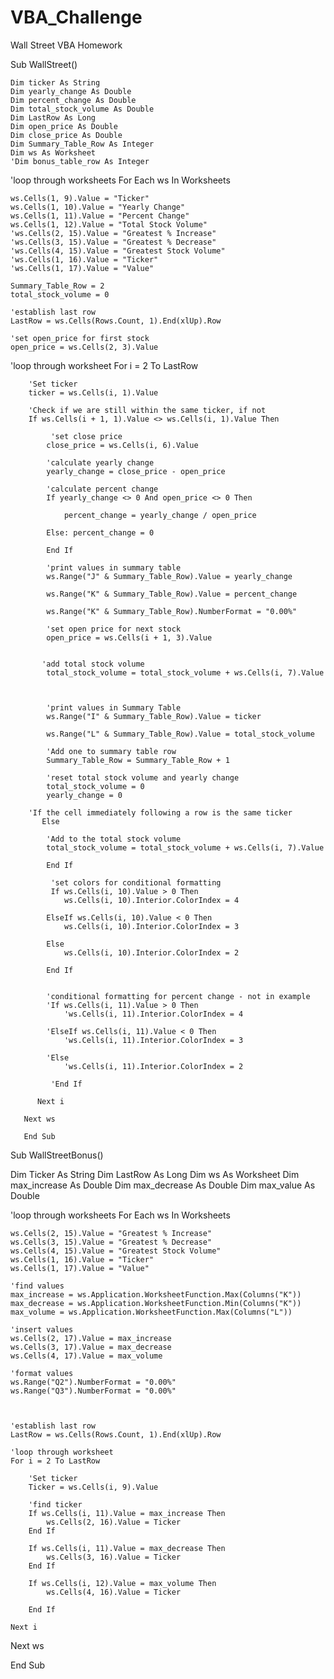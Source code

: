 # VBA_Challenge
Wall Street VBA Homework

Sub WallStreet()

    Dim ticker As String
    Dim yearly_change As Double
    Dim percent_change As Double
    Dim total_stock_volume As Double
    Dim LastRow As Long
    Dim open_price As Double
    Dim close_price As Double
    Dim Summary_Table_Row As Integer
    Dim ws As Worksheet
    'Dim bonus_table_row As Integer
    
    
   
'loop through worksheets
For Each ws In Worksheets

    ws.Cells(1, 9).Value = "Ticker"
    ws.Cells(1, 10).Value = "Yearly Change"
    ws.Cells(1, 11).Value = "Percent Change"
    ws.Cells(1, 12).Value = "Total Stock Volume"
    'ws.Cells(2, 15).Value = "Greatest % Increase"
    'ws.Cells(3, 15).Value = "Greatest % Decrease"
    'ws.Cells(4, 15).Value = "Greatest Stock Volume"
    'ws.Cells(1, 16).Value = "Ticker"
    'ws.Cells(1, 17).Value = "Value"
    
    Summary_Table_Row = 2
    total_stock_volume = 0
    
    'establish last row
    LastRow = ws.Cells(Rows.Count, 1).End(xlUp).Row
     
    'set open_price for first stock
    open_price = ws.Cells(2, 3).Value
    
  
  'loop through worksheet
    For i = 2 To LastRow
        
        'Set ticker
        ticker = ws.Cells(i, 1).Value
              
        'Check if we are still within the same ticker, if not
        If ws.Cells(i + 1, 1).Value <> ws.Cells(i, 1).Value Then
                
             'set close price
            close_price = ws.Cells(i, 6).Value
            
            'calculate yearly change
            yearly_change = close_price - open_price
            
            'calculate percent change
            If yearly_change <> 0 And open_price <> 0 Then
    
                percent_change = yearly_change / open_price
            
            Else: percent_change = 0
            
            End If
            
            'print values in summary table
            ws.Range("J" & Summary_Table_Row).Value = yearly_change
            
            ws.Range("K" & Summary_Table_Row).Value = percent_change
                
            ws.Range("K" & Summary_Table_Row).NumberFormat = "0.00%"
            
            'set open price for next stock
            open_price = ws.Cells(i + 1, 3).Value
            
            
           'add total stock volume
            total_stock_volume = total_stock_volume + ws.Cells(i, 7).Value
            
            
            
            'print values in Summary Table
            ws.Range("I" & Summary_Table_Row).Value = ticker
            
            ws.Range("L" & Summary_Table_Row).Value = total_stock_volume
            
            'Add one to summary table row
            Summary_Table_Row = Summary_Table_Row + 1
            
            'reset total stock volume and yearly change
            total_stock_volume = 0
            yearly_change = 0
            
        'If the cell immediately following a row is the same ticker
           Else
           
            'Add to the total stock volume
            total_stock_volume = total_stock_volume + ws.Cells(i, 7).Value
            
            End If
            
             'set colors for conditional formatting
             If ws.Cells(i, 10).Value > 0 Then
                ws.Cells(i, 10).Interior.ColorIndex = 4
                
            ElseIf ws.Cells(i, 10).Value < 0 Then
                ws.Cells(i, 10).Interior.ColorIndex = 3
                
            Else
                ws.Cells(i, 10).Interior.ColorIndex = 2
                
            End If
            
            
            'conditional formatting for percent change - not in example
            'If ws.Cells(i, 11).Value > 0 Then
                'ws.Cells(i, 11).Interior.ColorIndex = 4
                
            'ElseIf ws.Cells(i, 11).Value < 0 Then
                'ws.Cells(i, 11).Interior.ColorIndex = 3
                
            'Else
                'ws.Cells(i, 11).Interior.ColorIndex = 2
                                                    
             'End If
             
          Next i
          
       Next ws
       
       End Sub





Sub WallStreetBonus()



Dim Ticker As String
Dim LastRow As Long
Dim ws As Worksheet
Dim max_increase As Double
Dim max_decrease As Double
Dim max_value As Double
   
'loop through worksheets
For Each ws In Worksheets

    ws.Cells(2, 15).Value = "Greatest % Increase"
    ws.Cells(3, 15).Value = "Greatest % Decrease"
    ws.Cells(4, 15).Value = "Greatest Stock Volume"
    ws.Cells(1, 16).Value = "Ticker"
    ws.Cells(1, 17).Value = "Value"
    
    'find values
    max_increase = ws.Application.WorksheetFunction.Max(Columns("K"))
    max_decrease = ws.Application.WorksheetFunction.Min(Columns("K"))
    max_volume = ws.Application.WorksheetFunction.Max(Columns("L"))
    
    'insert values
    ws.Cells(2, 17).Value = max_increase
    ws.Cells(3, 17).Value = max_decrease
    ws.Cells(4, 17).Value = max_volume
    
    'format values
    ws.Range("Q2").NumberFormat = "0.00%"
    ws.Range("Q3").NumberFormat = "0.00%"
        

    
    'establish last row
    LastRow = ws.Cells(Rows.Count, 1).End(xlUp).Row
    
    'loop through worksheet
    For i = 2 To LastRow
        
        'Set ticker
        Ticker = ws.Cells(i, 9).Value
        
        'find ticker
        If ws.Cells(i, 11).Value = max_increase Then
            ws.Cells(2, 16).Value = Ticker
        End If
            
        If ws.Cells(i, 11).Value = max_decrease Then
            ws.Cells(3, 16).Value = Ticker
        End If
            
        If ws.Cells(i, 12).Value = max_volume Then
            ws.Cells(4, 16).Value = Ticker
            
        End If
      
    Next i
    
Next ws

End Sub



